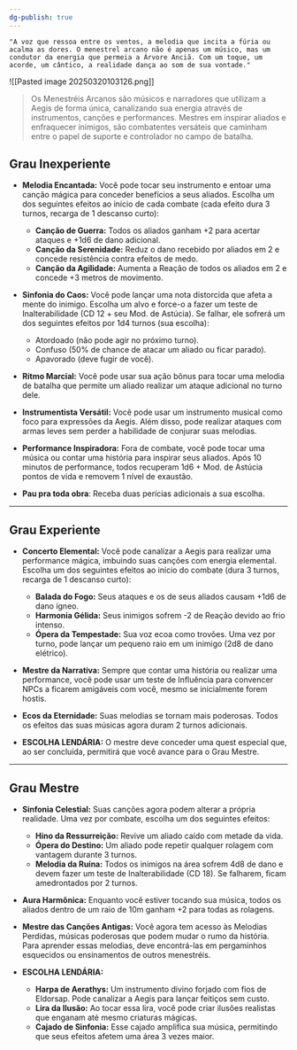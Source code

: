 ```yaml
---
dg-publish: true
---
```



```
"A voz que ressoa entre os ventos, a melodia que incita a fúria ou acalma as dores. O menestrel arcano não é apenas um músico, mas um condutor da energia que permeia a Árvore Anciã. Com um toque, um acorde, um cântico, a realidade dança ao som de sua vontade."

```


![[Pasted image 20250320103126.png]]



>Os Menestréis Arcanos são músicos e narradores que utilizam a Aegis de forma única, canalizando sua energia através de instrumentos, canções e performances. Mestres em inspirar aliados e enfraquecer inimigos, são combatentes versáteis que caminham entre o papel de suporte e controlador no campo de batalha.

## **Grau Inexperiente**

- **Melodia Encantada:** Você pode tocar seu instrumento e entoar uma canção mágica para conceder benefícios a seus aliados. Escolha um dos seguintes efeitos ao início de cada combate (cada efeito dura 3 turnos, recarga de 1 descanso curto):
    
    - **Canção de Guerra:** Todos os aliados ganham +2 para acertar ataques e +1d6 de dano adicional.
    - **Canção da Serenidade:** Reduz o dano recebido por aliados em 2 e concede resistência contra efeitos de medo.
    - **Canção da Agilidade:** Aumenta a Reação de todos os aliados em 2 e concede +3 metros de movimento.
- **Sinfonia do Caos:** Você pode lançar uma nota distorcida que afeta a mente do inimigo. Escolha um alvo e force-o a fazer um teste de Inalterabilidade (CD 12 + seu Mod. de Astúcia). Se falhar, ele sofrerá um dos seguintes efeitos por 1d4 turnos (sua escolha):
    
    - Atordoado (não pode agir no próximo turno).
    - Confuso (50% de chance de atacar um aliado ou ficar parado).
    - Apavorado (deve fugir de você).
- **Ritmo Marcial:** Você pode usar sua ação bônus para tocar uma melodia de batalha que permite um aliado realizar um ataque adicional no turno dele.
    
- **Instrumentista Versátil:** Você pode usar um instrumento musical como foco para expressões da Aegis. Além disso, pode realizar ataques com armas leves sem perder a habilidade de conjurar suas melodias.
    
- **Performance Inspiradora:** Fora de combate, você pode tocar uma música ou contar uma história para inspirar seus aliados. Após 10 minutos de performance, todos recuperam 1d6 + Mod. de Astúcia pontos de vida e removem 1 nível de exaustão.
- 
  **Pau pra toda obra**: Receba duas perícias adicionais a sua escolha.
    

---

## **Grau Experiente**

- **Concerto Elemental:** Você pode canalizar a Aegis para realizar uma performance mágica, imbuindo suas canções com energia elemental. Escolha um dos seguintes efeitos ao início do combate (dura 3 turnos, recarga de 1 descanso curto):
    
    - **Balada do Fogo:** Seus ataques e os de seus aliados causam +1d6 de dano ígneo.
    - **Harmonia Gélida:** Seus inimigos sofrem -2 de Reação devido ao frio intenso.
    - **Ópera da Tempestade:** Sua voz ecoa como trovões. Uma vez por turno, pode lançar um pequeno raio em um inimigo (2d8 de dano elétrico).
- **Mestre da Narrativa:** Sempre que contar uma história ou realizar uma performance, você pode usar um teste de Influência para convencer NPCs a ficarem amigáveis com você, mesmo se inicialmente forem hostis.
    
- **Ecos da Eternidade:** Suas melodias se tornam mais poderosas. Todos os efeitos das suas músicas agora duram 2 turnos adicionais.
    
- **ESCOLHA LENDÁRIA:** O mestre deve conceder uma quest especial que, ao ser concluída, permitirá que você avance para o Grau Mestre.
    

---

## **Grau Mestre**

- **Sinfonia Celestial:** Suas canções agora podem alterar a própria realidade. Uma vez por combate, escolha um dos seguintes efeitos:
    
    - **Hino da Ressurreição:** Revive um aliado caído com metade da vida.
    - **Ópera do Destino:** Um aliado pode repetir qualquer rolagem com vantagem durante 3 turnos.
    - **Melodia da Ruína:** Todos os inimigos na área sofrem 4d8 de dano e devem fazer um teste de Inalterabilidade (CD 18). Se falharem, ficam amedrontados por 2 turnos.
- **Aura Harmônica:** Enquanto você estiver tocando sua música, todos os aliados dentro de um raio de 10m ganham +2 para todas as rolagens.
    
- **Mestre das Canções Antigas:** Você agora tem acesso às Melodias Perdidas, músicas poderosas que podem mudar o rumo da história. Para aprender essas melodias, deve encontrá-las em pergaminhos esquecidos ou ensinamentos de outros menestréis.
    
- **ESCOLHA LENDÁRIA:**
    
    - **Harpa de Aerathys:** Um instrumento divino forjado com fios de Eldorsap. Pode canalizar a Aegis para lançar feitiços sem custo.
    - **Lira da Ilusão:** Ao tocar essa lira, você pode criar ilusões realistas que enganam até mesmo criaturas mágicas.
    - **Cajado de Sinfonia:** Esse cajado amplifica sua música, permitindo que seus efeitos afetem uma área 3 vezes maior.
